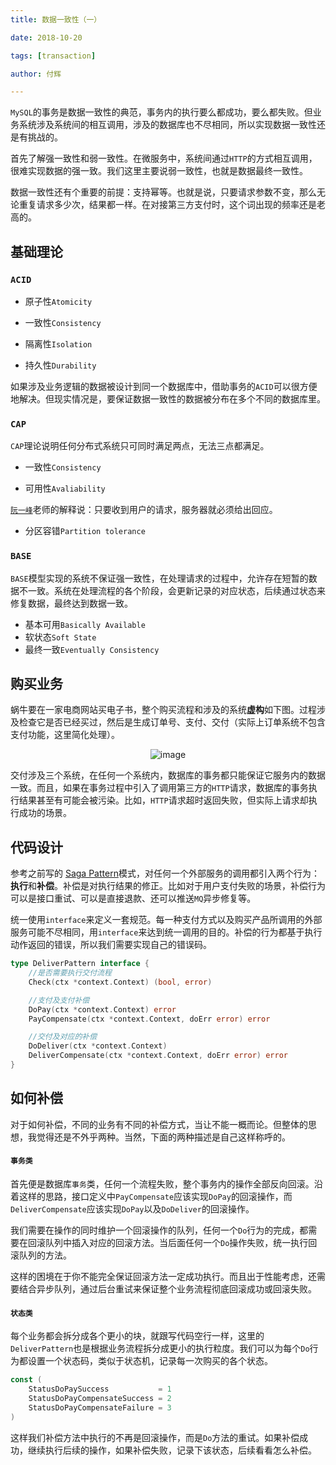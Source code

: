 ```yaml
---
title: 数据一致性（一）

date: 2018-10-20

tags: [transaction]

author: 付辉

---
```


`MySQL`的事务是数据一致性的典范，事务内的执行要么都成功，要么都失败。但业务系统涉及系统间的相互调用，涉及的数据库也不尽相同，所以实现数据一致性还是有挑战的。

首先了解强一致性和弱一致性。在微服务中，系统间通过`HTTP`的方式相互调用，很难实现数据的强一致。我们这里主要说弱一致性，也就是数据最终一致性。

数据一致性还有个重要的前提：支持幂等。也就是说，只要请求参数不变，那么无论重复请求多少次，结果都一样。在对接第三方支付时，这个词出现的频率还是老高的。

## 基础理论

### `ACID`

- 原子性`Atomicity`

- 一致性`Consistency`

- 隔离性`Isolation`

- 持久性`Durability`

如果涉及业务逻辑的数据被设计到同一个数据库中，借助事务的`ACID`可以很方便地解决。但现实情况是，要保证数据一致性的数据被分布在多个不同的数据库里。

### `CAP`

`CAP`理论说明任何分布式系统只可同时满足两点，无法三点都满足。

- 一致性`Consistency`

- 可用性`Avaliability`

[`阮一峰`](http://www.ruanyifeng.com/blog/2018/07/cap.html)老师的解释说：只要收到用户的请求，服务器就必须给出回应。

- 分区容错`Partition tolerance`

### `BASE`

`BASE`模型实现的系统不保证强一致性，在处理请求的过程中，允许存在短暂的数据不一致。系统在处理流程的各个阶段，会更新记录的对应状态，后续通过状态来修复数据，最终达到数据一致。

- 基本可用`Basically Available`
- 软状态`Soft State`
- 最终一致`Eventually Consistency`

## 购买业务

蜗牛要在一家电商网站买电子书，整个购买流程和涉及的系统**虚构**如下图。过程涉及检查它是否已经买过，然后是生成订单号、支付、交付（实际上订单系统不包含支付功能，这里简化处理）。

<center>

![image](https://note.youdao.com/yws/public/resource/fb191fab89e6e2802a6066bd6d838927/xmlnote/WEBRESOURCEa9ef81e063800bbbfb7283365851c9b8/67329)

</center>

交付涉及三个系统，在任何一个系统内，数据库的事务都只能保证它服务内的数据一致。而且，如果在事务过程中引入了调用第三方的`HTTP`请求，数据库的事务执行结果甚至有可能会被污染。比如，`HTTP`请求超时返回失败，但实际上请求却执行成功的场景。

## 代码设计

参考之前写的 [Saga Pattern](http://neojos.com/blog/2018/04-24-saga-pattern/)模式，对任何一个外部服务的调用都引入两个行为：**执行**和**补偿**。补偿是对执行结果的修正。比如对于用户支付失败的场景，补偿行为可以是接口重试、可以是直接退款、还可以推送`MQ`异步修复等。

统一使用`interface`来定义一套规范。每一种支付方式以及购买产品所调用的外部服务可能不尽相同，用`interface`来达到统一调用的目的。补偿的行为都基于执行动作返回的错误，所以我们需要实现自己的错误码。

```go
type DeliverPattern interface {
	//是否需要执行交付流程
	Check(ctx *context.Context) (bool, error)

	//支付及支付补偿
	DoPay(ctx *context.Context) error
	PayCompensate(ctx *context.Context, doErr error) error

	//交付及对应的补偿
	DoDeliver(ctx *context.Context)
	DeliverCompensate(ctx *context.Context, doErr error) error
}
```

## 如何补偿

对于如何补偿，不同的业务有不同的补偿方式，当让不能一概而论。但整体的思想，我觉得还是不外乎两种。当然，下面的两种描述是自己这样称呼的。

#### `事务类`

首先便是数据库`事务`类，任何一个流程失败，整个事务内的操作全部反向回滚。沿着这样的思路，接口定义中`PayCompensate`应该实现`DoPay`的回滚操作，而`DeliverCompensate`应该实现`DoPay`以及`DoDeliver`的回滚操作。

我们需要在操作的同时维护一个回滚操作的队列，任何一个`Do`行为的完成，都需要在回滚队列中插入对应的回滚方法。当后面任何一个`Do`操作失败，统一执行回滚队列的方法。

这样的困境在于你不能完全保证回滚方法一定成功执行。而且出于性能考虑，还需要结合异步队列，通过后台重试来保证整个业务流程彻底回滚成功或回滚失败。

#### `状态类`

每个业务都会拆分成各个更小的块，就跟写代码空行一样，这里的`DeliverPattern`也是根据业务流程拆分成更小的执行粒度。我们可以为每个`Do`行为都设置一个状态码，类似于状态机，记录每一次购买的各个状态。

```go
const (
	StatusDoPaySuccess           = 1
	StatusDoPayCompensateSuccess = 2
	StatusDoPayCompensateFailure = 3
)
```

这样我们补偿方法中执行的不再是回滚操作，而是`Do`方法的重试。如果补偿成功，继续执行后续的操作，如果补偿失败，记录下该状态，后续看看怎么补偿。